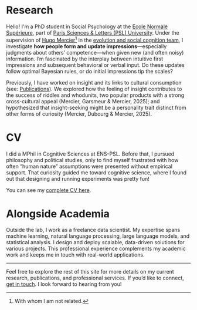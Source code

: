 # Research

Hello! I'm a PhD student in Social Psychology at the [Ecole Normale Supérieure](https://en.wikipedia.org/wiki/%C3%89cole_normale_sup%C3%A9rieure_(Paris)), part of [Paris Sciences & Letters (PSL) University](https://psl.eu/en/university/psl-international-rankings). Under the supervision of [Hugo Mercier](https://sites.google.com/site/hugomercier/)[^1] in the [evolution and social cognition team](https://esc.dec.ens.fr/fr), I investigate **how people form and update impressions**—especially judgments about others’ competence—when given new (and often noisy) information. I’m fascinated by the interplay between intuitive first impressions and subsequent behavioral or verbal input. Do these updates follow optimal Bayesian rules, or do initial impressions tip the scales?

  
Previously, I have worked on insight and its links to cultural consumption (see: [Publications](/publications)). We explored how the feeling of insight contributes to the success of riddles and whodunits, two popular products with a strong cross-cultural appeal (Mercier, Garsmeur & Mercier, 2025); and hypothesized that insight-seeking might be a personality trait distinct from other forms of curiosity (Mercier, Dubourg & Mercier, 2025).

# CV

I did a MPhil in Cognitive Sciences at ENS-PSL. Before that, I pursued philosophy and political studies, only to find myself frustrated with how often “human nature” assumptions were presented without empirical support. That curiosity guided me toward cognitive science, where I found out that designing and running experiments was pretty fun!

  
You can see my [complete CV here](/resume).

# Alongside Academia

Outside the lab, I work as a freelance data scientist. My expertise spans machine learning, natural language processing, large language models, and statistical analysis. I design and deploy scalable, data-driven solutions for various projects. This professional experience complements my academic work and keeps me in touch with real-world applications.

---

Feel free to explore the rest of this site for more details on my current research, publications, and professional services. If you’d like to connect, [get in touch](/contact). I look forward to hearing from you!  
  
  
[^1]: With whom I am not related.